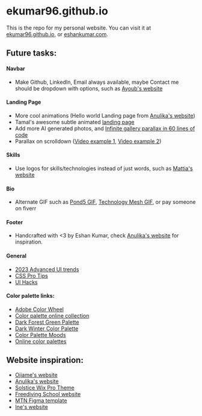 # ekumar96.github.io

This is the repo for my personal website. You can visit it at [ekumar96.github.io](https://ekumar96.github.io/), or [eshankumar.com](https://eshankumar.com/).


## Future tasks:
#### Navbar
- Make Github, LinkedIn, Email always available, maybe Contact me should be dropdown with options, such as [Ayoub's website](https://aitdahmane.com/)


#### Landing Page
- More cool animations (Hello world Landing page from [Anulika's website](https://anulikajoy.com/))
- Tamal's awesome subtle animated [landing page](https://tamalsen.dev/ )
- Add more AI generated photos, and [Infinite gallery parallax in 60 lines of code](https://www.youtube.com/watch?v=PkADl0HubMY&ab_channel=Hyperplexed)
- Parallax on scrolldown ([Video example 1](https://youtu.be/SmolT-tV5Lw?si=265UunFyCg6MVVKW), [Video example 2](https://www.youtube.com/watch?v=kmM6mqvnxcs&ab_channel=Codehal)) 

#### Skills
- Use logos for skills/technologies instead of just words, such as [Mattia's website](https://tiapnn.netlify.app/)

#### Bio
- Alternate GIF such as [Pond5 GIF](https://www.pond5.com/stock-footage/item/77609982-concept-bright-futuristic-digital-electronic-technology-loop), [Technology Mesh GIF](https://motionarray.com/stock-motion-graphics/technology-mesh-background-loop-1119988/), or pay someone on fiverr 

#### Footer
- Handcrafted with <3 by Eshan Kumar, check [Anulika's website](https://anulikajoy.com/) for inspiration.

#### General
- [2023 Advanced UI trends](https://www.youtube.com/watch?v=BZ0QER_0ZWI&ab_channel=uxpeak)
- [CSS Pro Tips](https://www.youtube.com/watch?v=Qhaz36TZG5Y&ab_channel=Fireship)
- [UI Hacks](https://www.youtube.com/watch?v=88XxC0_zs74&ab_channel=TimGabe)

#### Color palette links:
- [Adobe Color Wheel](https://color.adobe.com/create/color-wheel)
- [Color palette online collection](https://colorhunt.co/collection)
- [Dark Forest Green Palette](https://designbundles.net/zararozadesigns/1877098-dark-forest-procreate-color-palette)
- [Dark Winter Color Palette](https://thealignedlover.com/guide-to-the-dark-winter-seasonal-color-palette/)
- [Color Palette Moods](https://app.uxcel.com/courses/color-psychology-for-designers/how-color-palettes-affect-mood-109)
- [Online color palettes](https://uigradients.com/#Shahabi)

## Website inspiration:
- [Ojiame's website](https://ojieame.netlify.app/)
- [Anulika's website](https://anulikajoy.com/)
- [Solstice Wix Pro Theme](https://www.wixprothemes.com/product-page/solstice)
- [Freediving School website](https://www.behance.net/gallery/88098817/Freediving-School-Website)
- [MTN Figma template](https://www.figma.com/community/file/788675347108478517/mntn-landing-page)
- [Ine's website](https://ineagresta.com/)
